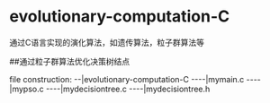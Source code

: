 # evolutionary-computation-C
通过C语言实现的演化算法，如遗传算法，粒子群算法等

##通过粒子群算法优化决策树结点


file construction:
--|evolutionary-computation-C
----|mymain.c
----|mypso.c
----|mydecisiontree.c
----|mydecisiontree.h
